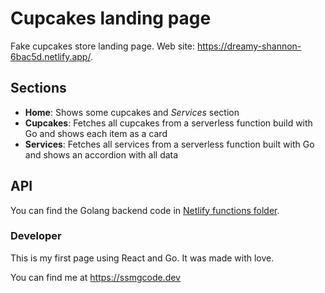 # Cupcakes landing page

Fake cupcakes store landing page. Web site: https://dreamy-shannon-6bac5d.netlify.app/.

## Sections

- **Home**: Shows some cupcakes and _Services_ section
- **Cupcakes**: Fetches all cupcakes from a serverless function build with Go and shows each item as a card
- **Services**: Fetches all services from a serverless function built with Go and shows an accordion with all data

## API

You can find the Golang backend code in [Netlify functions folder](https://github.com/ssmgcode/cupcakes-landing-page/tree/master/netlify/functions/data).

### Developer

This is my first page using React and Go. It was made with love.

You can find me at https://ssmgcode.dev

